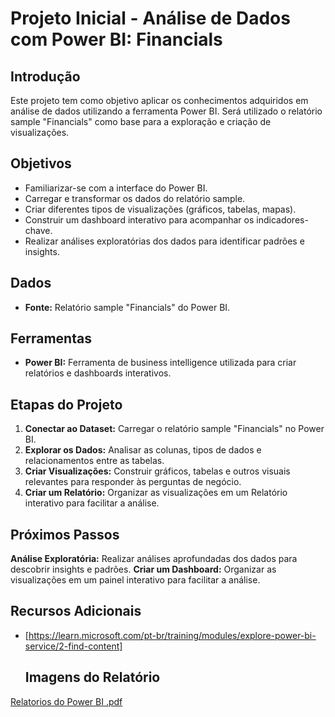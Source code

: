 # Projeto Inicial - Análise de Dados com Power BI: Financials

## Introdução
Este projeto tem como objetivo aplicar os conhecimentos adquiridos em análise de dados utilizando a ferramenta Power BI. Será utilizado o relatório sample "Financials" como base para a exploração e criação de visualizações.

## Objetivos
* Familiarizar-se com a interface do Power BI.
* Carregar e transformar os dados do relatório sample.
* Criar diferentes tipos de visualizações (gráficos, tabelas, mapas).
* Construir um dashboard interativo para acompanhar os indicadores-chave.
* Realizar análises exploratórias dos dados para identificar padrões e insights.

## Dados
* **Fonte:** Relatório sample "Financials" do Power BI.


## Ferramentas
* **Power BI:** Ferramenta de business intelligence utilizada para criar relatórios e dashboards interativos.

## Etapas do Projeto
1. **Conectar ao Dataset:** Carregar o relatório sample "Financials" no Power BI.
2. **Explorar os Dados:** Analisar as colunas, tipos de dados e relacionamentos entre as tabelas.
3. **Criar Visualizações:** Construir gráficos, tabelas e outros visuais relevantes para responder às perguntas de negócio.
4. **Criar um Relatório:** Organizar as visualizações em um Relatório interativo para facilitar a análise.


## Próximos Passos
 **Análise Exploratória:** Realizar análises aprofundadas dos dados para descobrir insights e padrões.
 **Criar um Dashboard:** Organizar as visualizações em um painel interativo para facilitar a análise.


## Recursos Adicionais
* [https://learn.microsoft.com/pt-br/training/modules/explore-power-bi-service/2-find-content]

  ## Imagens do Relatório
 [Relatorios do Power BI .pdf](https://github.com/user-attachments/files/17000226/Relatorios.Samples.do.Power.BI.1.pdf)
